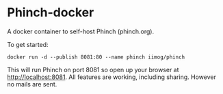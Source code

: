 # Phinch-docker
A docker container to self-host Phinch (phinch.org).

To get started:
```
docker run -d --publish 8081:80 --name phinch iimog/phinch
```
This will run Phinch on port 8081 so open up your browser at [http://localhost:8081](http://localhost:8081).
All features are working, including sharing. However no mails are sent.

